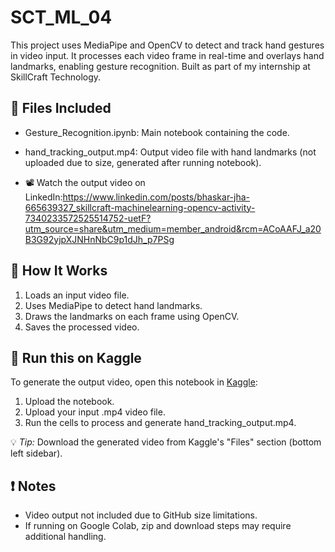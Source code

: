 # SCT_ML_04
This project uses MediaPipe and OpenCV to detect and track hand gestures in video input. It processes each video frame in real-time and overlays hand landmarks, enabling gesture recognition. Built as part of my internship at SkillCraft Technology.
## 📌 Files Included
- Gesture_Recognition.ipynb: Main notebook containing the code.
- hand_tracking_output.mp4: Output video file with hand landmarks (not uploaded due to size, generated after running notebook).

- 📽 Watch the output video on LinkedIn:https://www.linkedin.com/posts/bhaskar-jha-665639327_skillcraft-machinelearning-opencv-activity-7340233572525514752-uetF?utm_source=share&utm_medium=member_android&rcm=ACoAAFJ_a20B3G92yjpXJNHnNbC9p1dJh_p7PSg

## 🧪 How It Works
1. Loads an input video file.
2. Uses MediaPipe to detect hand landmarks.
3. Draws the landmarks on each frame using OpenCV.
4. Saves the processed video.

## 🚀 Run this on Kaggle
To generate the output video, open this notebook in [Kaggle](https://www.kaggle.com/code):
1. Upload the notebook.
2. Upload your input .mp4 video file.
3. Run the cells to process and generate hand_tracking_output.mp4.

💡 *Tip:* Download the generated video from Kaggle's "Files" section (bottom left sidebar).

## ❗ Notes
- Video output not included due to GitHub size limitations.
- If running on Google Colab, zip and download steps may require additional handling.
